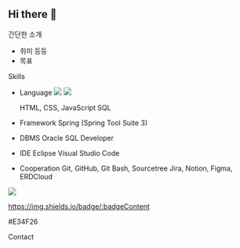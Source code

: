 ## Hi there 👋

간단한 소개
+ 취미 등등
+ 목표

Skills
- Language
<img src="https://img.shields.io/badge/java-007396?style=flat-square&logo=java&logoColor=white"/> <img src="https://img.shields.io/badge/Python-3776AB?style=flat-square&logo=Python&logoColor=white"/>


  HTML, CSS, JavaScript
  SQL
- Framework
  Spring (Spring Tool Suite 3)
- DBMS
  Oracle SQL Developer
- IDE
  Eclipse
  Visual Studio Code
- Cooperation
  Git, GitHub, Git Bash, Sourcetree
  Jira, Notion, Figma, ERDCloud

  

<img src="https://img.shields.io/badge/Android-3DDC84?style=flat-square&logo=Android&logoColor=white"/>

https://img.shields.io/badge/:badgeContent


#E34F26
  
Contact



<!--
**GT-91/GT-91** is a ✨ _special_ ✨ repository because its `README.md` (this file) appears on your GitHub profile.

Here are some ideas to get you started:

- 🔭 I’m currently working on ...
- 🌱 I’m currently learning ...
- 👯 I’m looking to collaborate on ...
- 🤔 I’m looking for help with ...
- 💬 Ask me about ...
- 📫 How to reach me: ...
- 😄 Pronouns: ...
- ⚡ Fun fact: ...
-->
